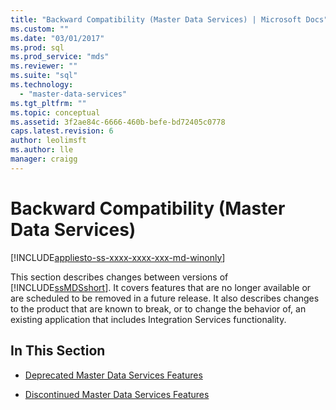 ```yaml
---
title: "Backward Compatibility (Master Data Services) | Microsoft Docs"
ms.custom: ""
ms.date: "03/01/2017"
ms.prod: sql
ms.prod_service: "mds"
ms.reviewer: ""
ms.suite: "sql"
ms.technology: 
  - "master-data-services"
ms.tgt_pltfrm: ""
ms.topic: conceptual
ms.assetid: 3f2ae84c-6666-460b-befe-bd72405c0778
caps.latest.revision: 6
author: leolimsft
ms.author: lle
manager: craigg
---
```

# Backward Compatibility (Master Data Services)

[!INCLUDE[appliesto-ss-xxxx-xxxx-xxx-md-winonly](../includes/appliesto-ss-xxxx-xxxx-xxx-md-winonly.md)]

  This section describes changes between versions of [!INCLUDE[ssMDSshort](../includes/ssmdsshort-md.md)]. It covers features that are no longer available or are scheduled to be removed in a future release. It also describes changes to the product that are known to break, or to change the behavior of, an existing application that includes Integration Services functionality.  
  
## In This Section  
  
-   [Deprecated Master Data Services Features](../master-data-services/deprecated-master-data-services-features.md)  
  
-   [Discontinued Master Data Services Features](../master-data-services/discontinued-master-data-services-features.md)  
  
  
